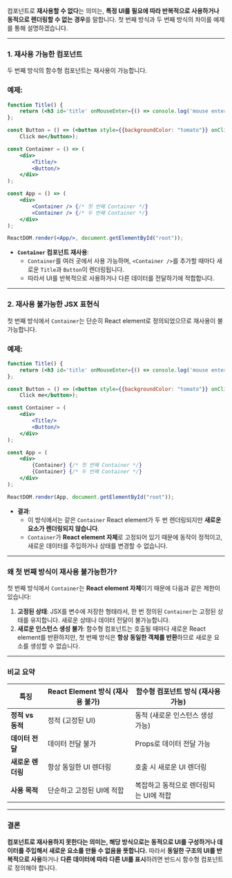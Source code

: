 컴포넌트로 **재사용할 수 없다**는 의미는, **특정 UI를 필요에 따라 반복적으로 사용하거나 동적으로 렌더링할 수 없는 경우**를 말합니다. 첫 번째 방식과 두 번째 방식의 차이를 예제를 통해 설명하겠습니다.

---

### 1. **재사용 가능한 컴포넌트**

두 번째 방식의 함수형 컴포넌트는 재사용이 가능합니다.

### 예제:

```jsx
function Title() {
    return (<h3 id='title' onMouseEnter={() => console.log('mouse enter')}>Hello I'm a title</h3>);
};

const Button = () => (<button style={{backgroundColor: "tomato"}} onClick={() => console.log("I'm clicked")}>
    Click me</button>);

const Container = () => (
    <div>
        <Title/>
        <Button/>
    </div>
);

const App = () => (
    <div>
        <Container /> {/* 첫 번째 Container */}
        <Container /> {/* 두 번째 Container */}
    </div>
);

ReactDOM.render(<App/>, document.getElementById("root"));

```

- **`Container` 컴포넌트 재사용**:
    - `Container`를 여러 곳에서 사용 가능하며, `<Container />`를 추가할 때마다 새로운 `Title`과 `Button`이 렌더링됩니다.
    - 따라서 UI를 반복적으로 사용하거나 다른 데이터를 전달하기에 적합합니다.

---

### 2. **재사용 불가능한 JSX 표현식**

첫 번째 방식에서 `Container`는 단순히 React element로 정의되었으므로 재사용이 불가능합니다.

### 예제:

```jsx
function Title() {
    return (<h3 id='title' onMouseEnter={() => console.log('mouse enter')}>Hello I'm a title</h3>);
};

const Button = () => (<button style={{backgroundColor: "tomato"}} onClick={() => console.log("I'm clicked")}>
    Click me</button>);

const Container = (
    <div>
        <Title/>
        <Button/>
    </div>
);

const App = (
    <div>
        {Container} {/* 첫 번째 Container */}
        {Container} {/* 두 번째 Container */}
    </div>
);

ReactDOM.render(App, document.getElementById("root"));

```

- **결과**:
    - 이 방식에서는 같은 `Container` React element가 두 번 렌더링되지만 **새로운 요소가 렌더링되지 않습니다**.
    - `Container`가 **React element 자체**로 고정되어 있기 때문에 동작이 정적이고, 새로운 데이터를 주입하거나 상태를 변경할 수 없습니다.

---

### **왜 첫 번째 방식이 재사용 불가능한가?**

첫 번째 방식에서 `Container`는 **React element 자체**이기 때문에 다음과 같은 제한이 있습니다:

1. **고정된 상태**: JSX를 변수에 저장한 형태라서, 한 번 정의된 `Container`는 고정된 상태를 유지합니다. 새로운 상태나 데이터 전달이 불가능합니다.
2. **새로운 인스턴스 생성 불가**: 함수형 컴포넌트는 호출될 때마다 새로운 React element를 반환하지만, 첫 번째 방식은 **항상 동일한 객체를 반환**하므로 새로운 요소를 생성할 수 없습니다.

---

### **비교 요약**

| **특징** | **React Element 방식 (재사용 불가)** | **함수형 컴포넌트 방식 (재사용 가능)** |
| --- | --- | --- |
| **정적 vs 동적** | 정적 (고정된 UI) | 동적 (새로운 인스턴스 생성 가능) |
| **데이터 전달** | 데이터 전달 불가 | Props로 데이터 전달 가능 |
| **새로운 렌더링** | 항상 동일한 UI 렌더링 | 호출 시 새로운 UI 렌더링 |
| **사용 목적** | 단순하고 고정된 UI에 적합 | 복잡하고 동적으로 렌더링되는 UI에 적합 |

---

### 결론

**컴포넌트로 재사용하지 못한다는 의미는, 해당 방식으로는 동적으로 UI를 구성하거나 데이터를 주입해서 새로운 요소를 만들 수 없음을 뜻합니다.** 따라서 **동일한 구조의 UI를 반복적으로 사용**하거나 **다른 데이터에 따라 다른 UI를 표시**하려면 반드시 함수형 컴포넌트로 정의해야 합니다.